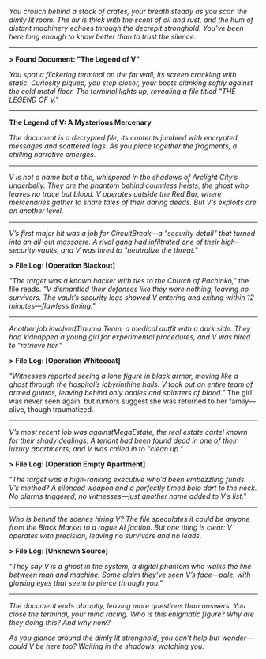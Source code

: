 *You crouch behind a stack of crates, your breath steady as you scan the dimly lit room. The air is thick with the scent of oil and rust, and the hum of distant machinery echoes through the decrepit stronghold. You’ve been here long enough to know better than to trust the silence.*

---

**> Found Document: "The Legend of V"**

*You spot a flickering terminal on the far wall, its screen crackling with static. Curiosity piqued, you step closer, your boots clanking softly against the cold metal floor. The terminal lights up, revealing a file titled "THE LEGEND OF V."*

---

**The Legend of V: A Mysterious Mercenary**

*The document is a decrypted file, its contents jumbled with encrypted messages and scattered logs. As you piece together the fragments, a chilling narrative emerges.*

---

*V is not a name but a title, whispered in the shadows of Arclight City’s underbelly. They are the phantom behind countless heists, the ghost who leaves no trace but blood. V operates outside the Red Bar, where mercenaries gather to share tales of their daring deeds. But V’s exploits are on another level.*

---

*V’s first major hit was a job for CircuitBreak—a "security detail" that turned into an all-out massacre. A rival gang had infiltrated one of their high-security vaults, and V was hired to "neutralize the threat."*

**> File Log: [Operation Blackout]**

*"The target was a known hacker with ties to the Church of Pachinko,"* the file reads. *"V dismantled their defenses like they were nothing, leaving no survivors. The vault’s security logs showed V entering and exiting within 12 minutes—flawless timing."*

---

*Another job involvedTrauma Team, a medical outfit with a dark side. They had kidnapped a young girl for experimental procedures, and V was hired to "retrieve her."*

**> File Log: [Operation Whitecoat]**

*"Witnesses reported seeing a lone figure in black armor, moving like a ghost through the hospital’s labyrinthine halls. V took out an entire team of armed guards, leaving behind only bodies and splatters of blood."* The girl was never seen again, but rumors suggest she was returned to her family—alive, though traumatized.

---

*V’s most recent job was againstMegaEstate, the real estate cartel known for their shady dealings. A tenant had been found dead in one of their luxury apartments, and V was called in to "clean up."*

**> File Log: [Operation Empty Apartment]**

*"The target was a high-ranking executive who’d been embezzling funds. V’s method? A silenced weapon and a perfectly timed bolo dart to the neck. No alarms triggered, no witnesses—just another name added to V’s list."*

---

*Who is behind the scenes hiring V? The file speculates it could be anyone from the Black Market to a rogue AI faction. But one thing is clear: V operates with precision, leaving no survivors and no leads.*

**> File Log: [Unknown Source]**

*"They say V is a ghost in the system, a digital phantom who walks the line between man and machine. Some claim they’ve seen V’s face—pale, with glowing eyes that seem to pierce through you."*

---

*The document ends abruptly, leaving more questions than answers. You close the terminal, your mind racing. Who is this enigmatic figure? Why are they doing this? And why now?*

*As you glance around the dimly lit stronghold, you can’t help but wonder—could V be here too? Waiting in the shadows, watching you.*